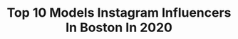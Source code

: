---
title: Top 10 Models Instagram Influencers In Boston In 2020
description: >-
  Find top models Instagram influencers in Boston in 2020. Most popular hashtags: #model #bostonmodel #photography #love.
platform: Instagram
profiles:
  - username: "brooklinlaird"
    fullname: >-
      BROOKLIN LAIRD ☼
    location: "United States"
    followers: 2388
    engagement: 1692
    commentsToLikes: 0.173768
    avatar: "https://scontent-ams4-1.cdninstagram.com/v/t51.2885-19/s320x320/89735808_239606280554419_8459808937040936960_n.jpg?_nc_ht=scontent-ams4-1.cdninstagram.com&_nc_ohc=Z-4bpgFzu64AX-EcWaW&oh=9315159c45c85251b40938702a761791&oe=5EBAF4B6"
    verified: false
    hashtags: "#dancer, #hiphop, #dextercarr, #wasntme"
  - username: "izzyb_model"
    fullname: >-
      Izzy B
    location: "United States"
    followers: 23007
    engagement: 430
    commentsToLikes: 0.219971
    avatar: "https://scontent-lhr8-1.cdninstagram.com/v/t51.2885-19/s320x320/79520508_597865087693583_9085493493480030208_n.jpg?_nc_ht=scontent-lhr8-1.cdninstagram.com&_nc_ohc=HkrQz-l_MFsAX_e5V49&oh=9ab9c2f26f95184f67bace1a875cbe88&oe=5EBC08D5"
    verified: false
    hashtags: "#nomakeup, #repost, #cutekidmodel, #childmodelmagazine"
  - username: "maggiejskinner"
    fullname: >-
      Maggie J. Skinner 🌶
    location: "United States"
    followers: 12849
    engagement: 2187
    commentsToLikes: 0.027659
    avatar: "https://scontent-lht6-1.cdninstagram.com/v/t51.2885-19/s320x320/59417927_2268040476847916_5814515786043097088_n.jpg?_nc_ht=scontent-lht6-1.cdninstagram.com&_nc_ohc=OT7E-zZFHNoAX_I-oZN&oh=3f4d61fa4594beaf8367480ce3a05b75&oe=5EBACE63"
    verified: false
    hashtags: "#nyfw"
  - username: "jordynnobrega"
    fullname: >-
      Jordyn Rose
    location: "United States"
    followers: 4103
    engagement: 1974
    commentsToLikes: 0.030784
    avatar: "https://scontent-ams4-1.cdninstagram.com/v/t51.2885-19/s320x320/67730855_1934560939978670_7550809212268314624_n.jpg?_nc_ht=scontent-ams4-1.cdninstagram.com&_nc_ohc=YUQtSWtcKSwAX-bvt-k&oh=ab3735f77c264d80a8fe8eebcbb33874&oe=5EB8DC60"
    verified: false
    hashtags: "#flannel, #vacation, #highponytail, #sunny"
  - username: "acharlsmusic"
    fullname: >-
      Andrea Charls
    location: "United States"
    followers: 7781
    engagement: 645
    commentsToLikes: 0.086922
    avatar: "https://scontent-lhr8-1.cdninstagram.com/v/t51.2885-19/s320x320/88187922_205665393855493_3543338054875873280_n.jpg?_nc_ht=scontent-lhr8-1.cdninstagram.com&_nc_ohc=bkiGcKdrZsMAX-E2SBT&oh=89259abf849789a751a7a0f347184be4&oe=5EB933F2"
    verified: false
    hashtags: "#curls, #kilian, #sketchbook, #hair"
  - username: "amberleanne2006"
    fullname: >-
      Amber Leanne Rothberg
    location: "United States"
    followers: 29560
    engagement: 375
    commentsToLikes: 0.126224
    avatar: "https://scontent-lht6-1.cdninstagram.com/v/t51.2885-19/s320x320/90407048_519615572314774_4636785377808482304_n.jpg?_nc_ht=scontent-lht6-1.cdninstagram.com&_nc_ohc=wSypizkIKvYAX-rkTy2&oh=6e2d1008f83251fd4f94f6b725e88609&oe=5EBBDFCA"
    verified: false
    hashtags: "#talent, #moodedits, #purpose, #naturallightphotography"
  - username: "datcassdoeee"
    fullname: >-
      Cassie
    location: "United States"
    followers: 33140
    engagement: 528
    commentsToLikes: 0.005171
    avatar: "https://scontent-ams4-1.cdninstagram.com/v/t51.2885-19/s320x320/91774979_704860403584758_8956926559462096896_n.jpg?_nc_ht=scontent-ams4-1.cdninstagram.com&_nc_ohc=ihvr7lnY8zkAX8MKZEf&oh=2bfc94f75a68a6aeba18a5b5ab7caac4&oe=5EB8DC35"
    verified: false
    hashtags: "#bostonterriermom, #supplements, #ketodietchallenge, #thinkers"
  - username: "liv.reese"
    fullname: >-
      L I V ★ R E E S E
    location: "United States"
    followers: 12940
    engagement: 693
    commentsToLikes: 0.278978
    avatar: "https://scontent-ams4-1.cdninstagram.com/v/t51.2885-19/s320x320/90323537_205911620666624_2149348140547833856_n.jpg?_nc_ht=scontent-ams4-1.cdninstagram.com&_nc_ohc=QSBEWyujsHMAX-p9Q28&oh=05a87134394104688a07c7b7106a0fc4&oe=5EB85881"
    verified: false
    hashtags: "#savetheocean, #savetheturtles, #polarbear, #savewildlife"
  - username: "ayame.hime"
    fullname: >-
      Ayame Himekawa
    location: "United States"
    followers: 6628
    engagement: 636
    commentsToLikes: 0.066190
    avatar: "https://scontent-ams4-1.cdninstagram.com/v/t51.2885-19/s320x320/73028118_2513898818885729_4561140047264350208_n.jpg?_nc_ht=scontent-ams4-1.cdninstagram.com&_nc_ohc=yACuB447CncAX-uOSip&oh=2ed53265cbcbf62c5a5d2dddbf806a87&oe=5EBC04B0"
    verified: false
    hashtags: "#weiss, #catgirl, #easter, #reicosplay"
  - username: "cosmicphenomenon"
    fullname: >-
      Maya Noir : Genderfluid 🐺
    location: "United States"
    followers: 28842
    engagement: 232
    commentsToLikes: 0.023976
    avatar: "https://scontent-lht6-1.cdninstagram.com/v/t51.2885-19/s320x320/73470581_968017550225641_7676701665856061440_n.jpg?_nc_ht=scontent-lht6-1.cdninstagram.com&_nc_ohc=PJ9Mnk239jYAX9egXqn&oh=7b34c0727497e252796693c01ed976d7&oe=5EBCA98F"
    verified: false
    hashtags: "#tomboi, #endoftheworld, #androboy, #theonlythingthatmatters"
---